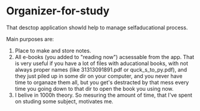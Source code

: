 # Organizer-for-study

That desctop application showld help to manage selfaducational process.

Main purposes are:
1. Place to make and store notes.
2. All e-books (you added to "reading now") acsessable from the app. That is very useful if you have a lot of files with aducational books, with not always proper names 
(like 31313091891.pdf or quck_s_to_py.pdf), and they just piled up in some dir on your computer, and you never have time to organaze them all, but you get's destracted by that
mess every time you going down to that dir to open the book you using now.
3. I belive in 1000h theory. So mesuring the amount of time, that I've spent on studing some subject, motivates me.
